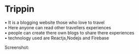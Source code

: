 # Trippin

• It is a blogging website those who love to travel<br />
• Here anyone can read other travellers experiences<br /> 
• people can create there own blogs to share there experiences<br /> 
• technology used are Reactjs,Nodejs and Firebase<br /> 

Screenshot:



